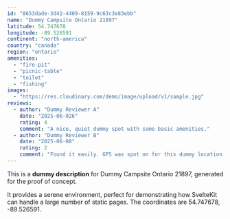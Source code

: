 ```yaml
---
id: "8653dade-3d42-4409-8159-9c63c3e83ebb"
name: "Dummy Campsite Ontario 21897"
latitude: 54.747678
longitude: -89.526591
continent: "north-america"
country: "canada"
region: "ontario"
amenities:
  - "fire-pit"
  - "picnic-table"
  - "toilet"
  - "fishing"
images:
  - "https://res.cloudinary.com/demo/image/upload/v1/sample.jpg"
reviews:
  - author: "Dummy Reviewer A"
    date: "2025-06-026"
    rating: 4
    comment: "A nice, quiet dummy spot with some basic amenities."
  - author: "Dummy Reviewer B"
    date: "2025-06-08"
    rating: 2
    comment: "Found it easily. GPS was spot on for this dummy location."
---
```


This is a **dummy description** for Dummy Campsite Ontario 21897, generated for the proof of concept.

It provides a serene environment, perfect for demonstrating how SvelteKit can handle a large number of static pages. The coordinates are 54.747678, -89.526591.
